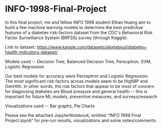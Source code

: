 # INFO-1998-Final-Project
In this final project, me and fellow INFO 1998 student Ethan Huang aim to build a few machine learning models to determine the best predictive features of a diabetes risk-factors dataset from the CDC's Behavioral Risk Factor Surveillance System (BRFSS) survey (through Kaggle).

Link to dataset: https://www.kaggle.com/datasets/alexteboul/diabetes-health-indicators-dataset/ 

Models used -- Decision Tree, Balanced Decision Tree, Perecptron, SVM, Logistic Regression

Our best models for accuracy were Perceptron and Logistic Regression. The most significant risk factors across models seem to be HighBP and GenHlth. In other words, the risk factors that appear to be most of concern for diagnosing diabetes are Blood pressure and general health -- this is important for future ML models, preventive measures, and surveys/research

Visualizations used -- Bar graphs, Pie Charts

Please see the attached JupyterNotebook, entitled "INFO 1998 Final Project.ipynb" for pre-run results, visualizations and some notes/comments.
